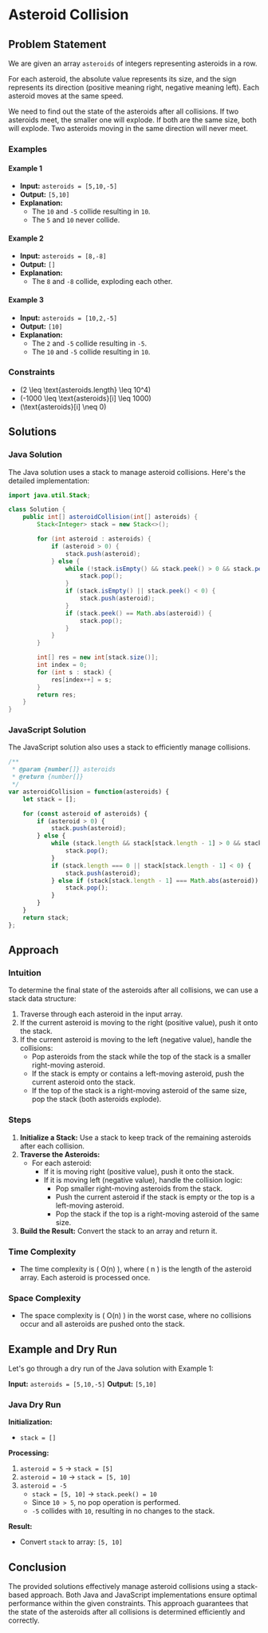 # Asteroid Collision

## Problem Statement

We are given an array `asteroids` of integers representing asteroids in a row.

For each asteroid, the absolute value represents its size, and the sign represents its direction (positive meaning right, negative meaning left). Each asteroid moves at the same speed.

We need to find out the state of the asteroids after all collisions. If two asteroids meet, the smaller one will explode. If both are the same size, both will explode. Two asteroids moving in the same direction will never meet.

### Examples

#### Example 1

- **Input:** `asteroids = [5,10,-5]`
- **Output:** `[5,10]`
- **Explanation:** 
  - The `10` and `-5` collide resulting in `10`. 
  - The `5` and `10` never collide.

#### Example 2

- **Input:** `asteroids = [8,-8]`
- **Output:** `[]`
- **Explanation:** 
  - The `8` and `-8` collide, exploding each other.

#### Example 3

- **Input:** `asteroids = [10,2,-5]`
- **Output:** `[10]`
- **Explanation:** 
  - The `2` and `-5` collide resulting in `-5`. 
  - The `10` and `-5` collide resulting in `10`.

### Constraints

- \(2 \leq \text{asteroids.length} \leq 10^4\)
- \(-1000 \leq \text{asteroids}[i] \leq 1000\)
- \(\text{asteroids}[i] \neq 0\)

## Solutions

### Java Solution

The Java solution uses a stack to manage asteroid collisions. Here's the detailed implementation:

```java
import java.util.Stack;

class Solution {
    public int[] asteroidCollision(int[] asteroids) {
        Stack<Integer> stack = new Stack<>();

        for (int asteroid : asteroids) {
            if (asteroid > 0) {
                stack.push(asteroid);
            } else {
                while (!stack.isEmpty() && stack.peek() > 0 && stack.peek() < Math.abs(asteroid)) {
                    stack.pop();
                }
                if (stack.isEmpty() || stack.peek() < 0) {
                    stack.push(asteroid);
                }
                if (stack.peek() == Math.abs(asteroid)) {
                    stack.pop();
                }
            }
        }

        int[] res = new int[stack.size()];
        int index = 0;
        for (int s : stack) {
            res[index++] = s;
        }
        return res;
    }
}
```

### JavaScript Solution

The JavaScript solution also uses a stack to efficiently manage collisions.

```javascript
/**
 * @param {number[]} asteroids
 * @return {number[]}
 */
var asteroidCollision = function(asteroids) {
    let stack = [];

    for (const asteroid of asteroids) {
        if (asteroid > 0) {
            stack.push(asteroid);
        } else {
            while (stack.length && stack[stack.length - 1] > 0 && stack[stack.length - 1] < Math.abs(asteroid)) {
                stack.pop();
            }
            if (stack.length === 0 || stack[stack.length - 1] < 0) {
                stack.push(asteroid);
            } else if (stack[stack.length - 1] === Math.abs(asteroid)) {
                stack.pop();
            }
        }
    }
    return stack;
};
```

## Approach

### Intuition

To determine the final state of the asteroids after all collisions, we can use a stack data structure:
1. Traverse through each asteroid in the input array.
2. If the current asteroid is moving to the right (positive value), push it onto the stack.
3. If the current asteroid is moving to the left (negative value), handle the collisions:
   - Pop asteroids from the stack while the top of the stack is a smaller right-moving asteroid.
   - If the stack is empty or contains a left-moving asteroid, push the current asteroid onto the stack.
   - If the top of the stack is a right-moving asteroid of the same size, pop the stack (both asteroids explode).

### Steps

1. **Initialize a Stack:** Use a stack to keep track of the remaining asteroids after each collision.
2. **Traverse the Asteroids:**
   - For each asteroid:
     - If it is moving right (positive value), push it onto the stack.
     - If it is moving left (negative value), handle the collision logic:
       - Pop smaller right-moving asteroids from the stack.
       - Push the current asteroid if the stack is empty or the top is a left-moving asteroid.
       - Pop the stack if the top is a right-moving asteroid of the same size.
3. **Build the Result:** Convert the stack to an array and return it.

### Time Complexity

- The time complexity is \( O(n) \), where \( n \) is the length of the asteroid array. Each asteroid is processed once.

### Space Complexity

- The space complexity is \( O(n) \) in the worst case, where no collisions occur and all asteroids are pushed onto the stack.

## Example and Dry Run

Let's go through a dry run of the Java solution with Example 1:

**Input:** `asteroids = [5,10,-5]`
**Output:** `[5,10]`

### Java Dry Run

**Initialization:**
- `stack = []`

**Processing:**
1. `asteroid = 5` → `stack = [5]`
2. `asteroid = 10` → `stack = [5, 10]`
3. `asteroid = -5`
   - `stack = [5, 10]` → `stack.peek() = 10`
   - Since `10 > 5`, no pop operation is performed.
   - `-5` collides with `10`, resulting in no changes to the stack.

**Result:**
- Convert `stack` to array: `[5, 10]`

## Conclusion

The provided solutions effectively manage asteroid collisions using a stack-based approach. Both Java and JavaScript implementations ensure optimal performance within the given constraints. This approach guarantees that the state of the asteroids after all collisions is determined efficiently and correctly.

